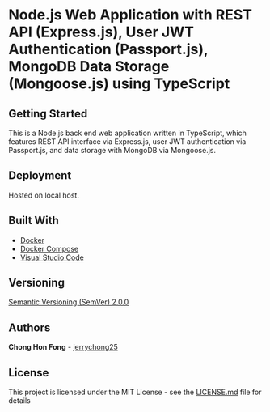 # Node.js Web Application with REST API (Express.js), User JWT Authentication (Passport.js), MongoDB Data Storage (Mongoose.js) using TypeScript

## Getting Started

This is a Node.js back end web application written in TypeScript, which features REST API interface via Express.js, user JWT authentication via Passport.js, and data storage with MongoDB via Mongoose.js.

## Deployment

Hosted on local host.

## Built With

* [Docker](https://www.docker.com/)
* [Docker Compose](https://docs.docker.com/compose/)
* [Visual Studio Code](https://code.visualstudio.com/)

## Versioning

[Semantic Versioning (SemVer) 2.0.0](http://semver.org/)

## Authors

**Chong Hon Fong** - [jerrychong25](https://github.com/jerrychong25)

## License

This project is licensed under the MIT License - see the [LICENSE.md](LICENSE.md) file for details
